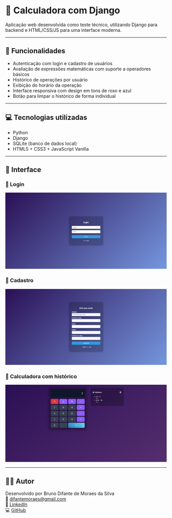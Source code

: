 # 🧮 Calculadora com Django

Aplicação web desenvolvida como teste técnico, utilizando Django para backend e HTML/CSS/JS para uma interface moderna.

---

## 🚀 Funcionalidades

- Autenticação com login e cadastro de usuários
- Avaliação de expressões matemáticas com suporte a operadores básicos
- Histórico de operações por usuário
- Exibição do horário da operação
- Interface responsiva com design em tons de roxo e azul
- Botão para limpar o histórico de forma individual

---

## 💻 Tecnologias utilizadas

- Python
- Django
- SQLite (banco de dados local)
- HTML5 + CSS3 + JavaScript Vanilla

---

## 📸 Interface

### 🔐 Login

![Tela de Login](./imagens/login-img.png)

### 📝 Cadastro

![Tela de Cadastro](./imagens/cadastro-img.png)

### 🧮 Calculadora com histórico

![Tela da Calculadora](./imagens/calculadora-img.png)

---

## 👨‍💻 Autor

Desenvolvido por Bruno Difante de Moraes da Silva  
📧 difantemoraes@gmail.com  
🔗 [LinkedIn](https://www.linkedin.com/in/bruno-difante)  
💻 [GitHub](https://github.com/bruno-difante)
